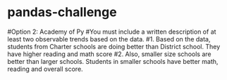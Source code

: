 # pandas-challenge
#Option 2: Academy of Py
#You must include a written description of at least two observable trends based on the data.
#1. Based on the data, students from Charter schools are doing better than District school. They have higher reading and math score
#2. Also, smaller size schools are better than larger schools. Students in smaller schools have better math, reading and overall score. 

